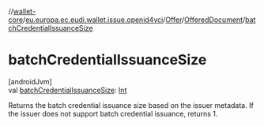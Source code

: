 //[wallet-core](../../../../index.md)/[eu.europa.ec.eudi.wallet.issue.openid4vci](../../index.md)/[Offer](../index.md)/[OfferedDocument](index.md)/[batchCredentialIssuanceSize](batch-credential-issuance-size.md)

# batchCredentialIssuanceSize

[androidJvm]\
val [batchCredentialIssuanceSize](batch-credential-issuance-size.md): [Int](https://kotlinlang.org/api/latest/jvm/stdlib/kotlin-stdlib/kotlin/-int/index.html)

Returns the batch credential issuance size based on the issuer metadata. If the issuer does not support batch credential issuance, returns 1.
